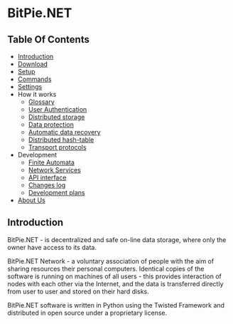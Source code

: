 # BitPie.NET

## Table Of Contents
* [Introduction](#Introduction)
* [Download](download)
* [Setup](install)
* [Commands](cmdline)
* [Settings](settings)
* How it works
  * [Glossary](glossary)
  * [User Authentication](identities)
  * [Distributed storage](storage)
  * [Data protection](security)
  * [Automatic data recovery](rebuilding)
  * [Distributed hash-table](dht)
  * [Transport protocols](transports)
* Development
  * [Finite Automata](automats)
  * [Network Services](map.html)
  * [API interface](api)
  * [Changes log](changelog)
  * [Development plans](roadmap)
* [About Us](about_us)


## Introduction

BitPie.NET - is decentralized and safe on-line data storage,
where only the owner have access to its data.


BitPie.NET Network - a voluntary association of people with the aim of sharing resources their
personal computers. Identical copies of the software is running on machines of all users - this
provides interaction of nodes with each other via the Internet, and the data is transferred
directly from user to user and stored on their hard disks.

BitPie.NET software is written in Python using the Twisted Framework and distributed in open source
under a proprietary license.


